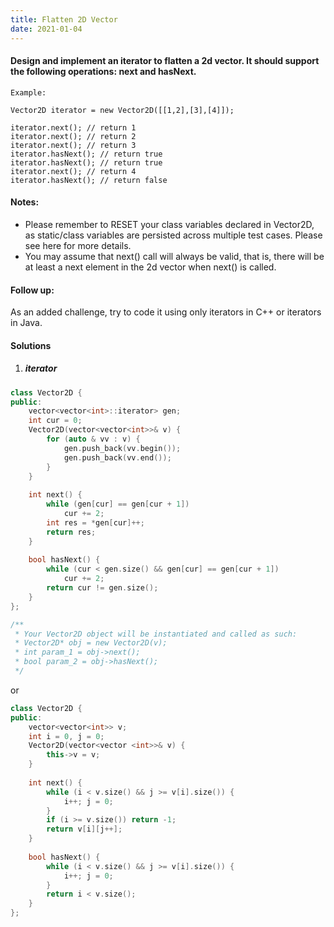 ```yaml
---
title: Flatten 2D Vector
date: 2021-01-04
---
```

#### Design and implement an iterator to flatten a 2d vector. It should support the following operations: next and hasNext.

 

```
Example:

Vector2D iterator = new Vector2D([[1,2],[3],[4]]);

iterator.next(); // return 1
iterator.next(); // return 2
iterator.next(); // return 3
iterator.hasNext(); // return true
iterator.hasNext(); // return true
iterator.next(); // return 4
iterator.hasNext(); // return false
```

 

#### Notes:

-    Please remember to RESET your class variables declared in Vector2D, as static/class variables are persisted across multiple test cases. Please see here for more details.
-    You may assume that next() call will always be valid, that is, there will be at least a next element in the 2d vector when next() is called.

 

#### Follow up:

As an added challenge, try to code it using only iterators in C++ or iterators in Java.

#### Solutions

1. ##### iterator

```cpp
class Vector2D {
public:
    vector<vector<int>::iterator> gen;
    int cur = 0;
    Vector2D(vector<vector<int>>& v) {
        for (auto & vv : v) {
            gen.push_back(vv.begin());
            gen.push_back(vv.end());
        }
    }
    
    int next() {
        while (gen[cur] == gen[cur + 1])
            cur += 2;
        int res = *gen[cur]++;
        return res;
    }
    
    bool hasNext() {
        while (cur < gen.size() && gen[cur] == gen[cur + 1])
            cur += 2;
        return cur != gen.size();
    }
};

/**
 * Your Vector2D object will be instantiated and called as such:
 * Vector2D* obj = new Vector2D(v);
 * int param_1 = obj->next();
 * bool param_2 = obj->hasNext();
 */
```

or

```cpp
class Vector2D {
public:
    vector<vector<int>> v;
    int i = 0, j = 0;
    Vector2D(vector<vector <int>>& v) {
        this->v = v;
    }
    
    int next() {
        while (i < v.size() && j >= v[i].size()) {
            i++; j = 0;
        }
        if (i >= v.size()) return -1;
        return v[i][j++];
    }
    
    bool hasNext() {
        while (i < v.size() && j >= v[i].size()) {
            i++; j = 0;
        }
        return i < v.size();
    }
};
```
